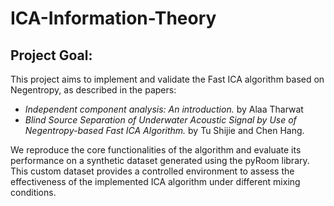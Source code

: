 # ICA-Information-Theory

## Project Goal: 
This project aims to implement and validate the Fast ICA algorithm based on Negentropy, as described in the papers: 
- *Independent component analysis: An introduction.* by Alaa Tharwat
- *Blind Source Separation of Underwater Acoustic Signal by Use of Negentropy-based Fast ICA Algorithm.* by Tu Shijie and Chen Hang.

We reproduce the core functionalities of the algorithm and evaluate its performance on a synthetic dataset generated using the pyRoom library. This custom dataset provides a controlled environment to assess the effectiveness of the implemented ICA algorithm under different mixing conditions.















